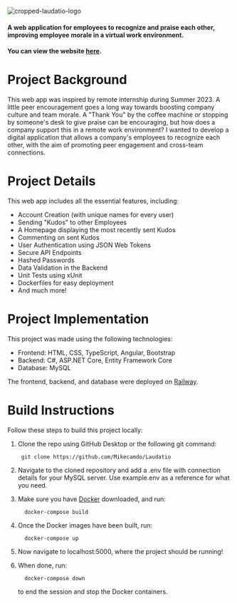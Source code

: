 
![cropped-laudatio-logo](https://github.com/Mikecamdo/Laudatio/assets/71799695/367893a2-37dc-44b4-82aa-f6b6457ec9ca)

#### A web application for employees to recognize and praise each other, improving employee morale in a virtual work environment.

#### You can view the website [here](https://laudatio-production.up.railway.app/).

# Project Background
This web app was inspired by remote internship during Summer 2023. A little peer encouragement goes a long way towards boosting company culture and team morale. A "Thank You" by the coffee machine or stopping by someone's desk to give praise can be encouraging, but how does a company support this in a remote work environment? I wanted to develop a digital application that allows a company's employees to recognize each other, with the aim of promoting peer engagement and cross-team connections.

# Project Details
This web app includes all the essential features, including:
- Account Creation (with unique names for every user)
- Sending "Kudos" to other Employees
- A Homepage displaying the most recently sent Kudos
- Commenting on sent Kudos
- User Authentication using JSON Web Tokens
- Secure API Endpoints
- Hashed Passwords
- Data Validation in the Backend
- Unit Tests using xUnit
- Dockerfiles for easy deployment
- And much more!

# Project Implementation
This project was made using the following technologies:

- Frontend: HTML, CSS, TypeScript, Angular, Bootstrap
- Backend: C#, ASP.NET Core, Entity Framework Core
- Database: MySQL

The frontend, backend, and database were deployed on [Railway](https://railway.app).

# Build Instructions
Follow these steps to build this project locally:
1. Clone the repo using GitHub Desktop or the following git command:

        git clone https://github.com/Mikecamdo/Laudatio

2. Navigate to the cloned repository and add a .env file with connection details for your MySQL server. Use example.env as a reference for what you need.
3. Make sure you have [Docker](https://www.docker.com/) downloaded, and run:

         docker-compose build

4. Once the Docker images have been built, run:

         docker-compose up

5. Now navigate to localhost:5000, where the project should be running!
6. When done, run:

         docker-compose down

   to end the session and stop the Docker containers.

